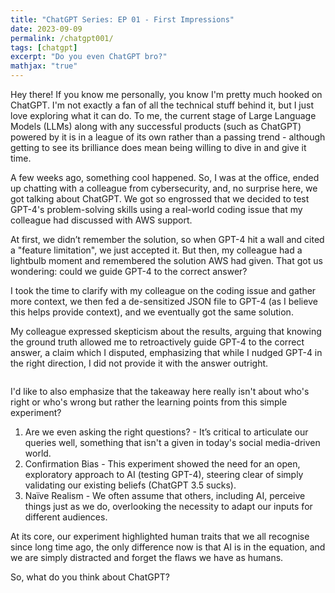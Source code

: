 ```yaml
---
title: "ChatGPT Series: EP 01 - First Impressions"
date: 2023-09-09
permalink: /chatgpt001/
tags: [chatgpt]
excerpt: "Do you even ChatGPT bro?"
mathjax: "true"
---
```


Hey there! If you know me personally, you know I'm pretty much hooked on ChatGPT. I'm not exactly a fan of all the technical stuff behind it, but I just love exploring what it can do.
To me, the current stage of Large Language Models (LLMs) along with any successful products (such as ChatGPT) powered by it is in a league of its own rather than a passing trend - although getting to see its brilliance does mean being willing to dive in and give it time. 

A few weeks ago, something cool happened. So, I was at the office, ended up chatting with a colleague from cybersecurity, and, no surprise here, we got talking about ChatGPT. We got so engrossed that we decided to test GPT-4's problem-solving skills using a real-world coding issue that my colleague had discussed with AWS support.

At first, we didn’t remember the solution, so when GPT-4 hit a wall and cited a "feature limitation", we just accepted it. But then, my colleague had a lightbulb moment and remembered the solution AWS had given. That got us wondering: could we guide GPT-4 to the correct answer?

I took the time to clarify with my colleague on the coding issue and gather more context, we then fed a de-sensitized JSON file to GPT-4 (as I believe this helps provide context), and we eventually got the same solution. 

My colleague expressed skepticism about the results, arguing that knowing the ground truth allowed me to retroactively guide GPT-4 to the correct answer, a claim which I disputed, emphasizing that while I nudged GPT-4 in the right direction, I did not provide it with the answer outright.

<img src="{{ site.url }}{{ site.baseurl }}/assets/images/meme/notwrong_meme.jpg" alt="">

I'd like to also emphasize that the takeaway here really isn't about who's right or who's wrong but rather the learning points from this simple experiment? 
1. Are we even asking the right questions? - It’s critical to articulate our queries well, something that isn't a given in today's social media-driven world.
2. Confirmation Bias - This experiment showed the need for an open, exploratory approach to AI (testing GPT-4), steering clear of simply validating our existing beliefs (ChatGPT 3.5 sucks).
3. Naïve Realism - We often assume that others, including AI, perceive things just as we do, overlooking the necessity to adapt our inputs for different audiences.

At its core, our experiment highlighted human traits that we all recognise since long time ago, the only difference now is that AI is in the equation, and we are simply distracted and forget the flaws we have as humans.

So, what do you think about ChatGPT? 

<img src="{{ site.url }}{{ site.baseurl }}/assets/images/chatgpt/chatgpt_users.png" alt="">





